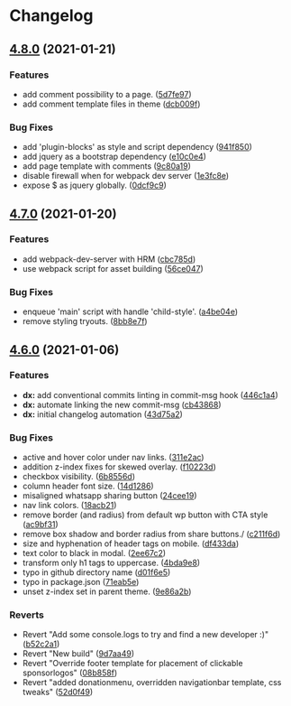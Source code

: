 # Changelog

## [4.8.0](https://www.github.com/greenpeace/planet4-child-theme-netherlands/compare/v4.7.0...v4.8.0) (2021-01-21)


### Features

* add comment possibility to a page. ([5d7fe97](https://www.github.com/greenpeace/planet4-child-theme-netherlands/commit/5d7fe9793b965be90d81b0cac326bafb23eb4a14))
* add comment template files in theme ([dcb009f](https://www.github.com/greenpeace/planet4-child-theme-netherlands/commit/dcb009f47a4e643e44cb11987888ef61ec821ce7))


### Bug Fixes

* add 'plugin-blocks' as style and script dependency ([941f850](https://www.github.com/greenpeace/planet4-child-theme-netherlands/commit/941f850062aeb4271447423683f1c4470a5d560a))
* add jquery as a bootstrap dependency ([e10c0e4](https://www.github.com/greenpeace/planet4-child-theme-netherlands/commit/e10c0e48a68c8ad42d52b4842f635b51ff2685db))
* add page template with comments ([9c80a19](https://www.github.com/greenpeace/planet4-child-theme-netherlands/commit/9c80a19a1da7575ce1084c748baf66aefaaabd5b))
* disable firewall when for webpack dev server ([1e3fc8e](https://www.github.com/greenpeace/planet4-child-theme-netherlands/commit/1e3fc8e30fa1a51106ba6e5d0341baac203fd3d3))
* expose $ as jquery globally. ([0dcf9c9](https://www.github.com/greenpeace/planet4-child-theme-netherlands/commit/0dcf9c98ef6ed2d8b4a0ebdd13f61dfed2c4bbbf))

## [4.7.0](https://www.github.com/greenpeace/planet4-child-theme-netherlands/compare/v4.6.0...v4.7.0) (2021-01-20)


### Features

* add webpack-dev-server with HRM ([cbc785d](https://www.github.com/greenpeace/planet4-child-theme-netherlands/commit/cbc785dcc1b95b467aafc42fc86dbc4227f0f8bc))
* use webpack script for asset building ([56ce047](https://www.github.com/greenpeace/planet4-child-theme-netherlands/commit/56ce0474e230e2d54507c2834ce6396e62fc5764))


### Bug Fixes

* enqueue 'main' script with handle 'child-style'. ([a4be04e](https://www.github.com/greenpeace/planet4-child-theme-netherlands/commit/a4be04e016dcb9283d474b056b63b2f071336bf5))
* remove styling tryouts. ([8bb8e7f](https://www.github.com/greenpeace/planet4-child-theme-netherlands/commit/8bb8e7f68c89a54ba2b0e18a7b64ea33e2c618e6))

## [4.6.0](https://www.github.com/greenpeace/planet4-child-theme-netherlands/compare/v4.5.0...v4.6.0) (2021-01-06)


### Features

* **dx:** add conventional commits linting in commit-msg hook ([446c1a4](https://www.github.com/greenpeace/planet4-child-theme-netherlands/commit/446c1a4684a12b360b0bb72411383f0be5e57569))
* **dx:** automate linking the new commit-msg ([cb43868](https://www.github.com/greenpeace/planet4-child-theme-netherlands/commit/cb43868a145fe2a6c8b901c080d42d74ad6d9fc3))
* **dx:** initial changelog automation ([43d75a2](https://www.github.com/greenpeace/planet4-child-theme-netherlands/commit/43d75a20357110dfd81726f502584bc6dafe0a81))


### Bug Fixes

* active and hover color under nav links. ([311e2ac](https://www.github.com/greenpeace/planet4-child-theme-netherlands/commit/311e2ac9b9424c3f194b2815c3c9fb6540713986))
* addition z-index fixes for skewed overlay. ([f10223d](https://www.github.com/greenpeace/planet4-child-theme-netherlands/commit/f10223d73f5aa4567dc537f3982f973c2d4cdc40))
* checkbox visibility. ([6b8556d](https://www.github.com/greenpeace/planet4-child-theme-netherlands/commit/6b8556dec180e882965dda0f5a8e701d3445024f))
* column header font size. ([14d1286](https://www.github.com/greenpeace/planet4-child-theme-netherlands/commit/14d1286ab453e235f7eeeecaf7b086e940a0b3cc))
* misaligned whatsapp sharing button ([24cee19](https://www.github.com/greenpeace/planet4-child-theme-netherlands/commit/24cee19655dabbf575b2df4adabed26e9b5f7f2c))
* nav link colors. ([18acb21](https://www.github.com/greenpeace/planet4-child-theme-netherlands/commit/18acb2106ebbb238522bc7d5d91b81077fcbf460))
* remove border (and radius) from default wp button with CTA style  ([ac9bf31](https://www.github.com/greenpeace/planet4-child-theme-netherlands/commit/ac9bf31a6a5a7b2062e95689f1ae0052eb07fe51))
* remove box shadow and border radius from share buttons./ ([c211f6d](https://www.github.com/greenpeace/planet4-child-theme-netherlands/commit/c211f6d3f75606e51dd69e2d6d5e54b48c75349e))
* size and hyphenation of header tags on mobile. ([df433da](https://www.github.com/greenpeace/planet4-child-theme-netherlands/commit/df433da6f2e1006423471e0f0fa965fcdde4c89c))
* text color to black in modal. ([2ee67c2](https://www.github.com/greenpeace/planet4-child-theme-netherlands/commit/2ee67c29dab0edc825fcf262bcdf66429aa1f67d))
* transform only h1 tags to uppercase. ([4bda9e8](https://www.github.com/greenpeace/planet4-child-theme-netherlands/commit/4bda9e8efed92f11e4ab9d2fb075b7e435424c04))
* typo in github directory name ([d01f6e5](https://www.github.com/greenpeace/planet4-child-theme-netherlands/commit/d01f6e54dec155dfe80b2e1047756b8608473b6e))
* typo in package.json ([71eab5e](https://www.github.com/greenpeace/planet4-child-theme-netherlands/commit/71eab5e18bf49809c0bd430842c3e703045c9a79))
* unset z-index set in parent theme. ([9e86a2b](https://www.github.com/greenpeace/planet4-child-theme-netherlands/commit/9e86a2b95c6a361d72695f47ce726391158aa640))


### Reverts

* Revert "Add some console.logs to try and find a new developer :)" ([b52c2a1](https://www.github.com/greenpeace/planet4-child-theme-netherlands/commit/b52c2a195684839167aab002d4088b8896d2efe3))
* Revert "New build" ([9d7aa49](https://www.github.com/greenpeace/planet4-child-theme-netherlands/commit/9d7aa494c46e3300169edb4f35079f052612e415))
* Revert "Override footer template for placement of clickable sponsorlogos" ([08b858f](https://www.github.com/greenpeace/planet4-child-theme-netherlands/commit/08b858f5ffd19fa827df918f8acf7a656d3ebc9e))
* Revert "added donationmenu, overridden navigationbar template, css tweaks" ([52d0f49](https://www.github.com/greenpeace/planet4-child-theme-netherlands/commit/52d0f4905ee82e31e09c938909824b5363c08839))
